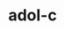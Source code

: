 ---
title: "adol-c"
layout: cache
categories: [package, v0.23.1]
meta: {"compilers": ["gcc@=11.4.0", "oneapi@=2024.2.1"], "num_specs": 3, "num_specs_by_stack": {"e4s": 1, "e4s-neoverse_v1": 1, "e4s-oneapi": 1, "root": 3}, "oss": ["ubuntu22.04"], "platforms": ["linux"], "stacks": ["e4s", "e4s-neoverse_v1", "e4s-oneapi", "root"], "targets": ["neoverse_v1", "x86_64_v3"], "versions": ["2.7.2"]}
spec_details: [{"compiler": "gcc@=11.4.0", "hash": "zly2hi7lregnzfcz7syhy5pxyxpcos6e", "os": "ubuntu22.04", "platform": "linux", "size": "-", "stacks": ["e4s-neoverse_v1", "root"], "tarball": "https://binaries.spack.io/v0.23.1/build_cache/linux-ubuntu22.04-neoverse_v1/gcc-11.4.0/adol-c-2.7.2/linux-ubuntu22.04-neoverse_v1-gcc-11.4.0-adol-c-2.7.2-zly2hi7lregnzfcz7syhy5pxyxpcos6e.spack", "target": "neoverse_v1", "variants": ["~advanced_branching", "+atrig_erf", "~boost", "build_system=autotools", "+doc", "+examples", "~openmp", "patches=715b878", "~sparse", "+stdczero", "+traceless_refcounting"], "versions": ["2.7.2"]}, {"compiler": "gcc@=11.4.0", "hash": "k6bc4xhraygoqop3ie5sg5f26pung7wp", "os": "ubuntu22.04", "platform": "linux", "size": "-", "stacks": ["e4s", "root"], "tarball": "https://binaries.spack.io/v0.23.1/build_cache/linux-ubuntu22.04-x86_64_v3/gcc-11.4.0/adol-c-2.7.2/linux-ubuntu22.04-x86_64_v3-gcc-11.4.0-adol-c-2.7.2-k6bc4xhraygoqop3ie5sg5f26pung7wp.spack", "target": "x86_64_v3", "variants": ["~advanced_branching", "+atrig_erf", "~boost", "build_system=autotools", "+doc", "+examples", "~openmp", "patches=715b878", "~sparse", "+stdczero", "+traceless_refcounting"], "versions": ["2.7.2"]}, {"compiler": "oneapi@=2024.2.1", "hash": "zut6ixpqe3d45pyg3xz4kwq7ctxwiz5l", "os": "ubuntu22.04", "platform": "linux", "size": "-", "stacks": ["e4s-oneapi", "root"], "tarball": "https://binaries.spack.io/v0.23.1/build_cache/linux-ubuntu22.04-x86_64_v3/oneapi-2024.2.1/adol-c-2.7.2/linux-ubuntu22.04-x86_64_v3-oneapi-2024.2.1-adol-c-2.7.2-zut6ixpqe3d45pyg3xz4kwq7ctxwiz5l.spack", "target": "x86_64_v3", "variants": ["~advanced_branching", "+atrig_erf", "~boost", "build_system=autotools", "+doc", "+examples", "~openmp", "patches=715b878", "~sparse", "+stdczero", "+traceless_refcounting"], "versions": ["2.7.2"]}]
---